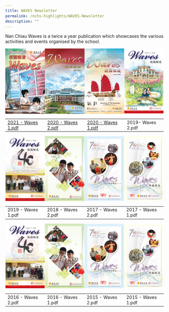 ```yaml
---
title: WAVES Newsletter
permalink: /nchs-highlights/WAVES-Newsletter
description: ""
---
```

Nan Chiau Waves is a twice a year publication which showcases the various activities and events organised by the school.

<img src="/images/2021%20-%20Waves%201-1_page-0001.jpeg" 
     style="width:25%;float:left">
<img src="/images/2020%20-%20Waves%202-1_page-0001.jpeg" 
     style="width:25%;float:left">
<img src="/images/2020%20-%20Waves%201-1_page-0001.jpeg" 
     style="width:25%;float:left">
<img src="/images/2019-%20Waves%202-1_page-0001.jpeg" 
     style="width:25%">
		 


| |  |  | | 
| -------- | -------- | -------- |-------- |
| [2021 - Waves 1.pdf](/files/2021%20-%20Waves%201-1.pdf)     | [2020 - Waves 2.pdf](/files/2020%20-%20Waves%202-1.pdf)   | [2020 - Waves 1.pdf](/files/2020%20-%20Waves%201.pdf)     | 2019- Waves 2.pdf|

<img src="/images/2019%20-%20Waves%201-1_page-0001.jpeg" 
     style="width:25%;float:left">
<img src="/images/2018%20-%20Waves%202-1_page-0001.jpeg" 
     style="width:25%;float:left">
<img src="/images/2017%20-%20Waves%202-1_page-0001.jpeg" 
     style="width:25%;float:left">
<img src="/images/2017%20-%20Waves%201-1_page-0001.jpeg" 
     style="width:25%">
		 

| |  |  | | 
| -------- | -------- | -------- |-------- |
| 2019 - Waves 1.pdf  | 2018 - Waves 2.pdf  | 2017 - Waves 2.pdf    | 2017 - Waves 1.pdf|

<img src="/images/2019%20-%20Waves%201-1_page-0001.jpeg" 
     style="width:25%;float:left">
<img src="/images/2018%20-%20Waves%202-1_page-0001.jpeg" 
     style="width:25%;float:left">
<img src="/images/2017%20-%20Waves%202-1_page-0001.jpeg" 
     style="width:25%;float:left">
<img src="/images/2017%20-%20Waves%201-1_page-0001.jpeg" 
     style="width:25%">
		 

| |  |  | | 
| -------- | -------- | -------- |-------- |
| 2016 - Waves 2.pdf  | 2016 - Waves 1.pdf  | 2015 - Waves 2.pdf | 2015 - Waves 1.pdf|